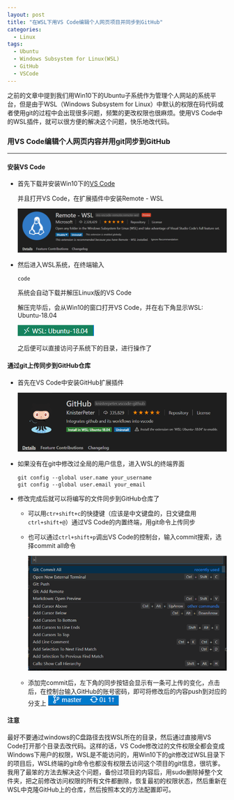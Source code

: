 ```yaml
---
layout: post
title: "在WSL下用VS Code编辑个人网页项目并同步到GitHub"
categories:
  - Linux
tags:
  - Ubuntu
  - Windows Subsystem for Linux(WSL)
  - GitHub
  - VSCode
---
```

之前的文章中提到我们用Win10下的Ubuntu子系统作为管理个人网站的系统平台，但是由于WSL（Windows Subsystem for Linux）中默认的权限在码代码或者使用git的过程中会出现很多问题，频繁的更改权限也很麻烦。使用VS Code中的WSL插件，就可以很方便的解决这个问题，快乐地改代码。

### 用VS Code编辑个人网页内容并用git同步到GitHub
---

#### 安装VS Code

- 首先下载并安装Win10下的[VS Code](https://code.visualstudio.com/)

    并且打开VS Code，在扩展插件中安装Remote - WSL

    ![remote-wsl](/assets/img/2020-04-28-wsl-vscode/remote-wsl.png)

- 然后进入WSL系统，在终端输入

    ```
    code
    ```

    系统会自动下载并解压Linux版的VS Code

    解压完毕后，会从Win10的窗口打开VS Code，并在右下角显示WSL: Ubuntu-18.04

    ![wsl-corner](/assets/img/2020-04-28-wsl-vscode/wsl-corner.png)

    之后便可以直接访问子系统下的目录，进行操作了

####  通过git上传同步到GitHub仓库

- 首先在VS Code中安装GitHub扩展插件

    ![github-ext](/assets/img/2020-04-28-wsl-vscode/github-ext.png)

- 如果没有在git中修改过全局的用户信息，进入WSL的终端界面

    ```
    git config --global user.name your_username
    git config --global user.email your_email
    ```

- 修改完成后就可以将编写的文件同步到GitHub仓库了

    - 可以用`ctr+shift+c`的快捷键（应该是中文键盘的，日文键盘用`ctrl+shift+@`）通过VS Code的内置终端，用git命令上传同步

    - 也可以通过`ctrl+shift+p`调出VS Code的控制台，输入commit搜索，选择commit all命令

        ![vscode-commit](/assets/img/2020-04-28-wsl-vscode/vscode-commit.png)

    - 添加完commit后，左下角的同步按钮会显示有一条可上传的变化，点击后，在控制台输入GitHub的账号密码，即可将修改后的内容push到对应的分支上
        ![sync-corner](/assets/img/2020-04-28-wsl-vscode/sync-corner.png)

#### 注意

最好不要通过windows的C盘路径去找WSL所在的目录，然后通过直接用VS Code打开那个目录去改代码。这样的话，VS Code修改过的文件权限全都会变成Windows下用户的权限，WSL是不能访问的，用Win10下的git修改过WSL目录下的项目后，WSL终端的git命令也都没有权限去访问这个项目的git信息，很坑爹。我用了最笨的方法去解决这个问题，备份过项目的内容后，用sudo删除掉整个文件夹，把之前修改访问权限的所有文件都删除，恢复最初的权限状态，然后重新在WSL中克隆GitHub上的仓库，然后按照本文的方法配置即可。